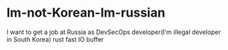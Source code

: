# Im-not-Korean-Im-russian
I want to get a job at Russia as DevSecOps developer(I'm illegal developer in South Korea)
rust fast IO buffer 
